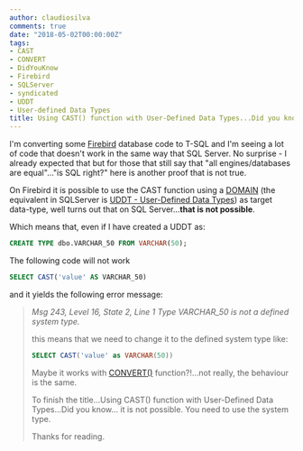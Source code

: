 ```yaml
---
author: claudiosilva
comments: true
date: "2018-05-02T00:00:00Z"
tags:
- CAST
- CONVERT
- DidYouKnow
- Firebird
- SQLServer
- syndicated
- UDDT
- User-defined Data Types
title: Using CAST() function with User-Defined Data Types...Did you know...
---
```

I'm converting some <a href="https://www.firebirdsql.org" rel="noopener" target="_blank">Firebird</a> database code to T-SQL and I'm seeing a lot of code that doesn't work in the same way that SQL Server.
No surprise - I already expected that but for those that still say that "all engines/databases are equal"..."is SQL right?" here is another proof that is not true.

On Firebird it is possible to use the CAST function using a [DOMAIN](https://firebirdsql.org/file/documentation/reference_manuals/fblangref25-en/html/fblangref25-ddl-domn.html) (the equivalent in SQLServer is [UDDT - User-Defined Data Types](https://docs.microsoft.com/en-us/dotnet/visual-basic/language-reference/data-types/user-defined-data-type)) as target data-type, well turns out that on SQL Server...<b>that is not possible</b>.

Which means that, even if I have created a UDDT as:

``` sql
CREATE TYPE dbo.VARCHAR_50 FROM VARCHAR(50);
```

The following code will not work

``` sql
SELECT CAST('value' AS VARCHAR_50)
```

and it yields the following error message:

<blockquote><i>Msg 243, Level 16, State 2, Line 1</i>
<i>Type VARCHAR_50 is not a defined system type.</i>

this means that we need to change it to the defined system type like:

``` sql
SELECT CAST('value' as VARCHAR(50))
```

Maybe it works with [CONVERT()](https://docs.microsoft.com/en-us/sql/t-sql/functions/cast-and-convert-transact-sql?view=sql-server-2017) function?!...not really, the behaviour is the same.

To finish the title...Using CAST() function with User-Defined Data Types...Did you know... it is not possible. You need to use the system type.

Thanks for reading.
